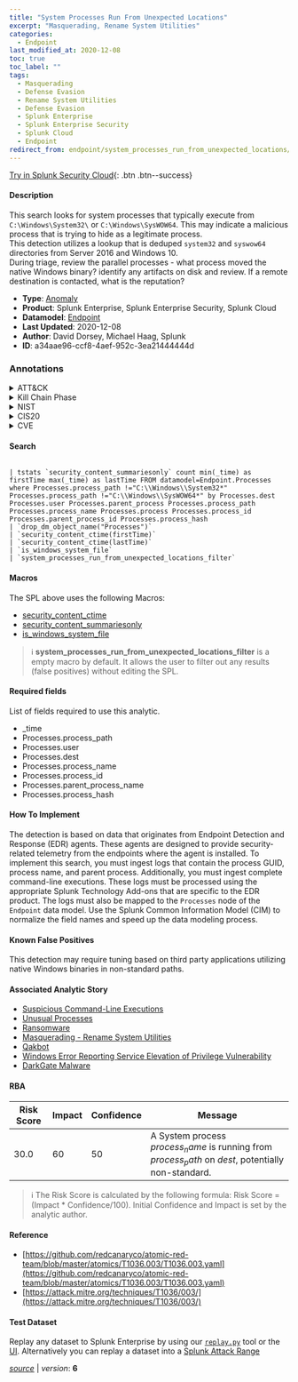 ```yaml
---
title: "System Processes Run From Unexpected Locations"
excerpt: "Masquerading, Rename System Utilities"
categories:
  - Endpoint
last_modified_at: 2020-12-08
toc: true
toc_label: ""
tags:
  - Masquerading
  - Defense Evasion
  - Rename System Utilities
  - Defense Evasion
  - Splunk Enterprise
  - Splunk Enterprise Security
  - Splunk Cloud
  - Endpoint
redirect_from: endpoint/system_processes_run_from_unexpected_locations/
---
```




[Try in Splunk Security Cloud](https://www.splunk.com/en_us/cyber-security.html){: .btn .btn--success}

#### Description

This search looks for system processes that typically execute from `C:\Windows\System32\` or `C:\Windows\SysWOW64`.  This may indicate a malicious process that is trying to hide as a legitimate process.\
This detection utilizes a lookup that is deduped `system32` and `syswow64` directories from Server 2016 and Windows 10.\
During triage, review the parallel processes - what process moved the native Windows binary? identify any artifacts on disk and review. If a remote destination is contacted, what is the reputation?

- **Type**: [Anomaly](https://github.com/splunk/security_content/wiki/Detection-Analytic-Types)
- **Product**: Splunk Enterprise, Splunk Enterprise Security, Splunk Cloud
- **Datamodel**: [Endpoint](https://docs.splunk.com/Documentation/CIM/latest/User/Endpoint)
- **Last Updated**: 2020-12-08
- **Author**: David Dorsey, Michael Haag, Splunk
- **ID**: a34aae96-ccf8-4aef-952c-3ea21444444d

### Annotations
<details>
  <summary>ATT&CK</summary>

<div markdown="1">

#### [ATT&CK](https://attack.mitre.org/)

| ID          | Technique   | Tactic         |
| ----------- | ----------- |--------------- |
| [T1036](https://attack.mitre.org/techniques/T1036/) | Masquerading | Defense Evasion |

| [T1036.003](https://attack.mitre.org/techniques/T1036/003/) | Rename System Utilities | Defense Evasion |

</div>
</details>


<details>
  <summary>Kill Chain Phase</summary>

<div markdown="1">

* Exploitation


</div>
</details>


<details>
  <summary>NIST</summary>

<div markdown="1">

* DE.AE



</div>
</details>

<details>
  <summary>CIS20</summary>

<div markdown="1">

* CIS 10



</div>
</details>

<details>
  <summary>CVE</summary>

<div markdown="1">


</div>
</details>


#### Search

```

| tstats `security_content_summariesonly` count min(_time) as firstTime max(_time) as lastTime FROM datamodel=Endpoint.Processes where Processes.process_path !="C:\\Windows\\System32*" Processes.process_path !="C:\\Windows\\SysWOW64*" by Processes.dest Processes.user Processes.parent_process Processes.process_path Processes.process_name Processes.process Processes.process_id Processes.parent_process_id Processes.process_hash 
| `drop_dm_object_name("Processes")` 
| `security_content_ctime(firstTime)`
| `security_content_ctime(lastTime)`
| `is_windows_system_file` 
| `system_processes_run_from_unexpected_locations_filter`
```

#### Macros
The SPL above uses the following Macros:
* [security_content_ctime](https://github.com/splunk/security_content/blob/develop/macros/security_content_ctime.yml)
* [security_content_summariesonly](https://github.com/splunk/security_content/blob/develop/macros/security_content_summariesonly.yml)
* [is_windows_system_file](https://github.com/splunk/security_content/blob/develop/macros/is_windows_system_file.yml)

> :information_source:
> **system_processes_run_from_unexpected_locations_filter** is a empty macro by default. It allows the user to filter out any results (false positives) without editing the SPL.



#### Required fields
List of fields required to use this analytic.
* _time
* Processes.process_path
* Processes.user
* Processes.dest
* Processes.process_name
* Processes.process_id
* Processes.parent_process_name
* Processes.process_hash



#### How To Implement
The detection is based on data that originates from Endpoint Detection and Response (EDR) agents. These agents are designed to provide security-related telemetry from the endpoints where the agent is installed. To implement this search, you must ingest logs that contain the process GUID, process name, and parent process. Additionally, you must ingest complete command-line executions. These logs must be processed using the appropriate Splunk Technology Add-ons that are specific to the EDR product. The logs must also be mapped to the `Processes` node of the `Endpoint` data model. Use the Splunk Common Information Model (CIM) to normalize the field names and speed up the data modeling process.
#### Known False Positives
This detection may require tuning based on third party applications utilizing native Windows binaries in non-standard paths.

#### Associated Analytic Story
* [Suspicious Command-Line Executions](/stories/suspicious_command-line_executions)
* [Unusual Processes](/stories/unusual_processes)
* [Ransomware](/stories/ransomware)
* [Masquerading - Rename System Utilities](/stories/masquerading_-_rename_system_utilities)
* [Qakbot](/stories/qakbot)
* [Windows Error Reporting Service Elevation of Privilege Vulnerability](/stories/windows_error_reporting_service_elevation_of_privilege_vulnerability)
* [DarkGate Malware](/stories/darkgate_malware)




#### RBA

| Risk Score  | Impact      | Confidence   | Message      |
| ----------- | ----------- |--------------|--------------|
| 30.0 | 60 | 50 | A System process $process_name$ is running from $process_path$ on $dest$, potentially non-standard. |


> :information_source:
> The Risk Score is calculated by the following formula: Risk Score = (Impact * Confidence/100). Initial Confidence and Impact is set by the analytic author.


#### Reference

* [https://github.com/redcanaryco/atomic-red-team/blob/master/atomics/T1036.003/T1036.003.yaml](https://github.com/redcanaryco/atomic-red-team/blob/master/atomics/T1036.003/T1036.003.yaml)
* [https://attack.mitre.org/techniques/T1036/003/](https://attack.mitre.org/techniques/T1036/003/)



#### Test Dataset
Replay any dataset to Splunk Enterprise by using our [`replay.py`](https://github.com/splunk/attack_data#using-replaypy) tool or the [UI](https://github.com/splunk/attack_data#using-ui).
Alternatively you can replay a dataset into a [Splunk Attack Range](https://github.com/splunk/attack_range#replay-dumps-into-attack-range-splunk-server)




[*source*](https://github.com/splunk/security_content/tree/develop/detections/endpoint/system_processes_run_from_unexpected_locations.yml) \| *version*: **6**